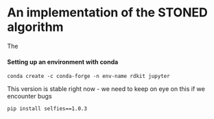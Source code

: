 # An implementation of the STONED algorithm

The 

#### Setting up an environment with conda

```conda create -c conda-forge -n env-name rdkit jupyter```

This version is stable right now - we need to keep on eye on this if we encounter bugs

```pip install selfies==1.0.3```


